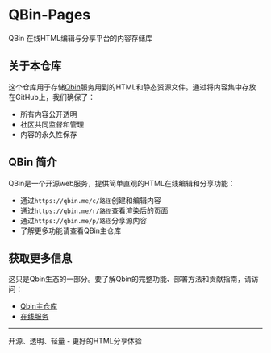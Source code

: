 # QBin-Pages

QBin 在线HTML编辑与分享平台的内容存储库

## 关于本仓库

这个仓库用于存储[Qbin](https://qbin.me)服务用到的HTML和静态资源文件。通过将内容集中存放在GitHub上，我们确保了：

- 所有内容公开透明
- 社区共同监督和管理
- 内容的永久性保存

## QBin 简介

QBin是一个开源web服务，提供简单直观的HTML在线编辑和分享功能：

- 通过`https://qbin.me/c/路径`创建和编辑内容
- 通过`https://qbin.me/r/路径`查看渲染后的页面
- 通过`https://qbin.me/p/路径`分享源内容
- 了解更多功能请查看QBin主仓库

## 获取更多信息

这只是Qbin生态的一部分。要了解Qbin的完整功能、部署方法和贡献指南，请访问：

- [Qbin主仓库](https://github.com/Quick-Bin/Qbin)
- [在线服务](https://qbin.me)

---

开源、透明、轻量 - 更好的HTML分享体验
